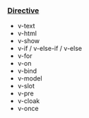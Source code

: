 ### [Directive](https://kr.vuejs.org/v2/api/#디렉티브)
- v-text
- v-html
- v-show
- v-if / v-else-if / v-else
- v-for
- v-on
- v-bind
- v-model
- v-slot
- v-pre
- v-cloak
- v-once